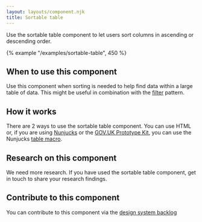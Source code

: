 ```yaml
---
layout: layouts/component.njk
title: Sortable table
---
```


Use the sortable table component to let users sort columns in ascending or descending order.

{% example "/examples/sortable-table", 450 %}

## When to use this component

Use this component when sorting is needed to help find data within a large table of data. This might be useful in combination with the [filter](/patterns/filter-a-list) pattern.

## How it works

There are 2 ways to use the sortable table component. You can use HTML or, if you are using [Nunjucks](https://mozilla.github.io/nunjucks/) or the [GOV.UK Prototype Kit](https://govuk-prototype-kit.herokuapp.com/), you can use the Nunjucks [table macro](https://design-system.service.gov.uk/components/table/).

## Research on this component

We need more research. If you have used the sortable table component, get in touch to share your research findings.

## Contribute to this component

You can contribute to this component via the [design system backlog](https://github.com/ministryofjustice/moj-design-system-backlog/issues/23)
